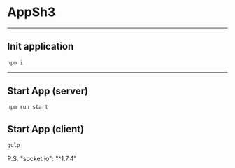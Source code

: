 # AppSh3
---
## Init application
```bash
npm i
```
---
## Start App (server)
```bash
npm run start
```

## Start App (client)
```bash
gulp
```

P.S.
"socket.io": "^1.7.4"
